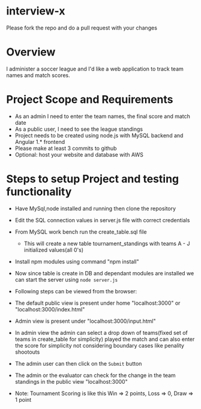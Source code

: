 # interview-x
Please fork the repo and do a pull request with your changes

# Overview
I administer a soccer league and I'd like a web application to track team names and match scores.  

# Project Scope and Requirements

* As an admin I need to enter the team names, the final score and match date
* As a public user, I need to see the league standings
* Project needs to be created using node.js with MySQL backend and Angular 1.* frontend
* Please make at least 3 commits to github
* Optional: host your website and database with AWS

# Steps to setup Project and testing functionality
* Have MySql,node installed and running then clone the repository
* Edit the SQL connection values in server.js file with correct credentials
* From MySQL work bench run the create_table.sql file
	- This will create a new table tournament_standings with teams A - J initialized values(all 0's)
* Install npm modules using command "npm install"
* Now since table is create in DB and dependant modules are installed we can start the server using `node server.js`
* Following steps can be viewed from the browser:
* The default public view is present under home "localhost:3000" or "localhost:3000/index.html"
* Admin view is present under "localhost:3000/input.html"
* In admin view the admin can select a drop down of teams(fixed set of teams in create_table for simplicity) played the match and can also enter the score for simplicity not considering boundary cases like penality shootouts
* The admin user can then click on the `Submit` button
* The admin or the evaluator can check for the change in the team standings in the public view "localhost:3000"

* Note: Tournament Scoring is like this Win => 2 points, Loss => 0, Draw => 1 point